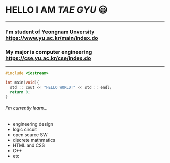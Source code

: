 # HELLO I AM ***TAE GYU*** 😃

<hr/>

### I'm student of Yeongnam Unversity <https://www.yu.ac.kr/main/index.do>
### My major is computer engineering <https://cse.yu.ac.kr/cse/index.do>

<hr/>

```c++
#include <iostream>

int main(void){
  std :: cout << "HELLO WORLD!" << std :: endl;
  return 0;
}
```

###### I'm currently learn...
  - engineering design
  - logic circuit
  - open source SW
  - discrete mathmatics
  - HTML and CSS
  - C++
  - etc

